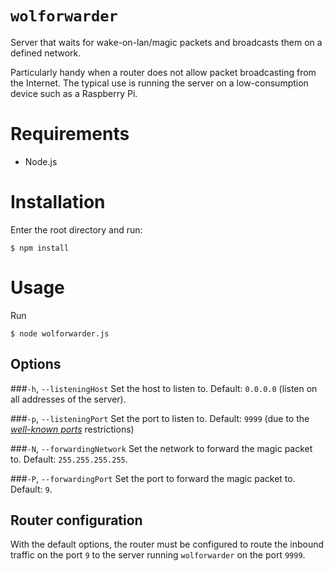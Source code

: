 `wolforwarder`
==============

Server that waits for wake-on-lan/magic packets and broadcasts them on a defined network.

Particularly handy when a router does not allow packet broadcasting from the Internet. The typical use is running the server on a low-consumption device such as a Raspberry Pi.



Requirements
============

- Node.js



Installation
============

Enter the root directory and run:

    $ npm install



Usage
=====

Run

    $ node wolforwarder.js

Options
-------

###`-h`, `--listeningHost`
Set the host to listen to. Default: `0.0.0.0` (listen on all addresses of the server).

###`-p`, `--listeningPort`
Set the port to listen to. Default: `9999` (due to the [_well-known ports_](http://en.wikipedia.org/wiki/List_of_TCP_and_UDP_port_numbers#Well-known_ports) restrictions)

###`-N`, `--forwardingNetwork`
Set the network to forward the magic packet to. Default: `255.255.255.255`.

###`-P`, `--forwardingPort`
Set the port to forward the magic packet to. Default: `9`.

Router configuration
--------------------

With the default options, the router must be configured to route the inbound traffic on the port `9` to the server running `wolforwarder` on the port `9999`.

